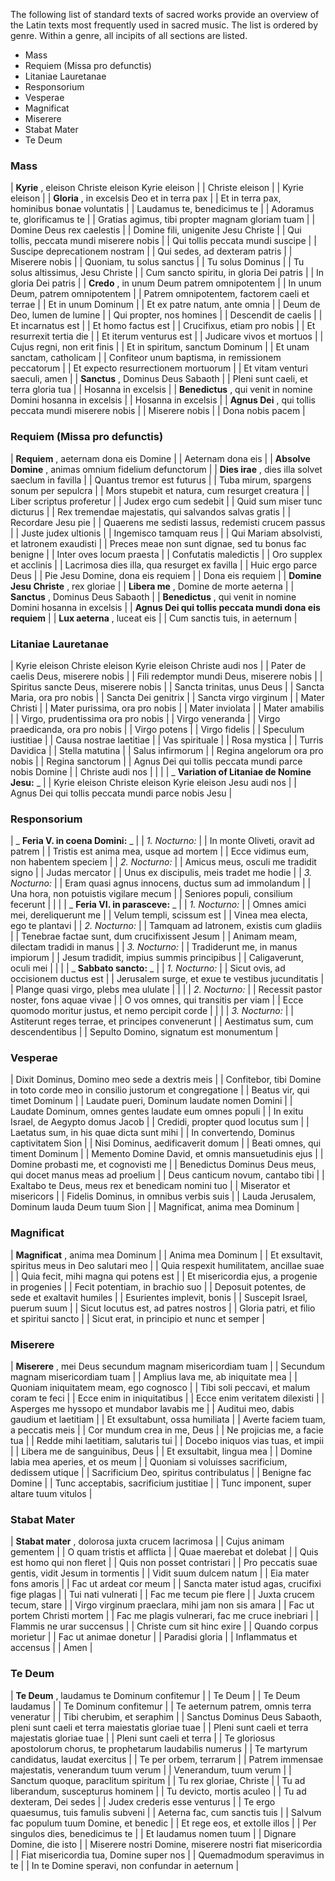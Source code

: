 The following list of standard texts of sacred works provide an overview of the Latin texts most frequently used in sacred music. The list is ordered by genre. Within a genre, all incipits of all sections are listed.

- Mass
- Requiem (Missa pro defunctis)
- Litaniae Lauretanae
- Responsorium
- Vesperae
- Magnificat
- Miserere
- Stabat Mater
- Te Deum

### Mass

| **Kyrie** , eleison Christe eleison Kyrie eleison | | Christe eleison | | Kyrie eleison | | **Gloria** , in excelsis Deo et in terra pax | | Et in terra pax, hominibus bonae voluntatis | | Laudamus te, benedicimus te | | Adoramus te, glorificamus te | | Gratias agimus, tibi propter magnam gloriam tuam | | Domine Deus rex caelestis | | Domine fili, unigenite Jesu Christe | | Qui tollis, peccata mundi miserere nobis | | Qui tollis peccata mundi suscipe | | Suscipe deprecationem nostram | | Qui sedes, ad dexteram patris | | Miserere nobis | | Quoniam, tu solus sanctus | | Tu solus Dominus | | Tu solus altissimus, Jesu Christe | | Cum sancto spiritu, in gloria Dei patris | | In gloria Dei patris | | **Credo** , in unum Deum patrem omnipotentem | | In unum Deum, patrem omnipotentem | | Patrem omnipotentem, factorem caeli et terrae | | Et in unum Dominum | | Et ex patre natum, ante omnia | | Deum de Deo, lumen de lumine | | Qui propter, nos homines | | Descendit de caelis | | Et incarnatus est | | Et homo factus est | | Crucifixus, etiam pro nobis | | Et resurrexit tertia die | | Et iterum venturus est | | Judicare vivos et mortuos | | Cujus regni, non erit finis | | Et in spiritum, sanctum Dominum | | Et unam sanctam, catholicam | | Confiteor unum baptisma, in remissionem peccatorum | | Et expecto resurrectionem mortuorum | | Et vitam venturi saeculi, amen | | **Sanctus** , Dominus Deus Sabaoth | | Pleni sunt caeli, et terra gloria tua | | Hosanna in excelsis | | **Benedictus** , qui venit in nomine Domini hosanna in excelsis | | Hosanna in excelsis | | **Agnus Dei** , qui tollis peccata mundi miserere nobis | | Miserere nobis | | Dona nobis pacem |

### Requiem (Missa pro defunctis)

| **Requiem** , aeternam dona eis Domine | | Aeternam dona eis | | **Absolve Domine** , animas omnium fidelium defunctorum | | **Dies irae** , dies illa solvet saeclum in favilla | | Quantus tremor est futurus | | Tuba mirum, spargens sonum per sepulcra | | Mors stupebit et natura, cum resurget creatura | | Liber scriptus proferetur | | Judex ergo cum sedebit | | Quid sum miser tunc dicturus | | Rex tremendae majestatis, qui salvandos salvas gratis | | Recordare Jesu pie | | Quaerens me sedisti lassus, redemisti crucem passus | | Juste judex ultionis | | Ingemisco tamquam reus | | Qui Mariam absolvisti, et latronem exaudisti | | Preces meae non sunt dignae, sed tu bonus fac benigne | | Inter oves locum praesta | | Confutatis maledictis | | Oro supplex et acclinis | | Lacrimosa dies illa, qua resurget ex favilla | | Huic ergo parce Deus | | Pie Jesu Domine, dona eis requiem | | Dona eis requiem | | **Domine Jesu Christe** , rex gloriae | | **Libera me** , Domine de morte aeterna | | **Sanctus** , Dominus Deus Sabaoth | | **Benedictus** , qui venit in nomine Domini hosanna in excelsis | | **Agnus Dei qui tollis peccata mundi dona eis requiem** | | **Lux aeterna** , luceat eis | | Cum sanctis tuis, in aeternum |

### Litaniae Lauretanae

| Kyrie eleison Christe eleison Kyrie eleison Christe audi nos | | Pater de caelis Deus, miserere nobis | | Fili redemptor mundi Deus, miserere nobis | | Spiritus sancte Deus, miserere nobis | | Sancta trinitas, unus Deus | | Sancta Maria, ora pro nobis | | Sancta Dei genitrix | | Sancta virgo virginum | | Mater Christi | | Mater purissima, ora pro nobis | | Mater inviolata | | Mater amabilis | | Virgo, prudentissima ora pro nobis | | Virgo veneranda | | Virgo praedicanda, ora pro nobis | | Virgo potens | | Virgo fidelis | | Speculum iustitiae | | Causa nostrae laetitiae | | Vas spirituale | | Rosa mystica | | Turris Davidica | | Stella matutina | | Salus infirmorum | | Regina angelorum ora pro nobis | | Regina sanctorum | | Agnus Dei qui tollis peccata mundi parce nobis Domine | | Christe audi nos | | | | _ **Variation of Litaniae de Nomine Jesu:** _ | | Kyrie eleison Christe eleison Kyrie eleison Jesu audi nos | | Agnus Dei qui tollis peccata mundi parce nobis Jesu |

### Responsorium

| _ **Feria V. in coena Domini:** _  | | _1. Nocturno:_ | | In monte Oliveti, oravit ad patrem | | Tristis est anima mea, usque ad mortem | | Ecce vidimus eum, non habentem speciem | | _2. Nocturno:_ | | Amicus meus, osculi me tradidit signo | | Judas mercator | | Unus ex discipulis, meis tradet me hodie | | _3. Nocturno:_ | | Eram quasi agnus innocens, ductus sum ad immolandum | | Una hora, non potuistis vigilare mecum | | Seniores populi, consilium fecerunt | | | | _ **Feria VI. in parasceve:** _ | | _1. Nocturno:_ | | Omnes amici mei, dereliquerunt me | | Velum templi, scissum est | | Vinea mea electa, ego te plantavi | | _2. Nocturno:_ | | Tamquam ad latronem, existis cum gladiis | | Tenebrae factae sunt, dum crucifixissent Jesum | | Animam meam, dilectam tradidi in manus | | _3. Nocturno:_ | | Tradiderunt me, in manus impiorum | | Jesum tradidit, impius summis principibus | | Caligaverunt, oculi mei | | | | _ **Sabbato sancto:** _ | | _1. Nocturno:_ | | Sicut ovis, ad occisionem ductus est | | Jerusalem surge, et exue te vestibus jucunditatis | | Plange quasi virgo, plebs mea ululate | | | | _2. Nocturno:_ | | Recessit pastor noster, fons aquae vivae | | O vos omnes, qui transitis per viam | | Ecce quomodo moritur justus, et nemo percipit corde | | | | _3. Nocturno:_ | | Astiterunt reges terrae, et principes convenerunt | | Aestimatus sum, cum descendentibus | | Sepulto Domino, signatum est monumentum |

### Vesperae

| Dixit Dominus, Domino meo sede a dextris meis | | Confitebor, tibi Domine in toto corde meo in consilio justorum et congregatione | | Beatus vir, qui timet Dominum | | Laudate pueri, Dominum laudate nomen Domini | | Laudate Dominum, omnes gentes laudate eum omnes populi | | In exitu Israel, de Aegypto domus Jacob | | Credidi, propter quod locutus sum | | Laetatus sum, in his quae dicta sunt mihi | | In convertendo, Dominus captivitatem Sion | | Nisi Dominus, aedificaverit domum | | Beati omnes, qui timent Dominum | | Memento Domine David, et omnis mansuetudinis ejus | | Domine probasti me, et cognovisti me | | Benedictus Dominus Deus meus, qui docet manus meas ad proelium | | Deus canticum novum, cantabo tibi | | Exaltabo te Deus, meus rex et benedicam nomini tuo | | Miserator et misericors | | Fidelis Dominus, in omnibus verbis suis | | Lauda Jerusalem, Dominum lauda Deum tuum Sion | | Magnificat, anima mea Dominum |

### Magnificat

| **Magnificat** , anima mea Dominum | | Anima mea Dominum | | Et exsultavit, spiritus meus in Deo salutari meo | | Quia respexit humilitatem, ancillae suae | | Quia fecit, mihi magna qui potens est | | Et misericordia ejus, a progenie in progenies | | Fecit potentiam, in brachio suo | | Deposuit potentes, de sede et exaltavit humiles | | Esurientes implevit, bonis | | Suscepit Israel, puerum suum | | Sicut locutus est, ad patres nostros | | Gloria patri, et filio et spiritui sancto | | Sicut erat, in principio et nunc et semper |

### Miserere

| **Miserere** , mei Deus secundum magnam misericordiam tuam | | Secundum magnam misericordiam tuam | | Amplius lava me, ab iniquitate mea | | Quoniam iniquitatem meam, ego cognosco | | Tibi soli peccavi, et malum coram te feci | | Ecce enim in iniquitatibus | | Ecce enim veritatem dilexisti | | Asperges me hyssopo et mundabor lavabis me | | Auditui meo, dabis gaudium et laetitiam | | Et exsultabunt, ossa humiliata | | Averte faciem tuam, a peccatis meis | | Cor mundum crea in me, Deus | | Ne projicias me, a facie tua | | Redde mihi laetitiam, salutaris tui | | Docebo iniquos vias tuas, et impii | | Libera me de sanguinibus, Deus | | Et exsultabit, lingua mea | | Domine labia mea aperies, et os meum | | Quoniam si voluisses sacrificium, dedissem utique | | Sacrificium Deo, spiritus contribulatus | | Benigne fac Domine | | Tunc acceptabis, sacrificium justitiae | | Tunc imponent, super altare tuum vitulos |

### Stabat Mater

| **Stabat mater** , dolorosa juxta crucem lacrimosa | | Cujus animam gementem | | O quam tristis et afflicta | | Quae maerebat et dolebat | | Quis est homo qui non fleret | | Quis non posset contristari | | Pro peccatis suae gentis, vidit Jesum in tormentis | | Vidit suum dulcem natum | | Eia mater fons amoris | | Fac ut ardeat cor meum | | Sancta mater istud agas, crucifixi fige plagas | | Tui nati vulnerati | | Fac me tecum pie flere | | Juxta crucem tecum, stare | | Virgo virginum praeclara, mihi jam non sis amara | | Fac ut portem Christi mortem | | Fac me plagis vulnerari, fac me cruce inebriari | | Flammis ne urar succensus | | Christe cum sit hinc exire | | Quando corpus morietur | | Fac ut animae donetur | | Paradisi gloria | | Inflammatus et accensus | | Amen |

### Te Deum

| **Te Deum** , laudamus te Dominum confitemur | | Te Deum | | Te Deum laudamus | | Te Dominum confitemur | | Te aeternum patrem, omnis terra veneratur | | Tibi cherubim, et seraphim | | Sanctus Dominus Deus Sabaoth, pleni sunt caeli et terra maiestatis gloriae tuae | | Pleni sunt caeli et terra majestatis gloriae tuae | | Pleni sunt caeli et terra | | Te gloriosus apostolorum chorus, te prophetarum laudabilis numerus | | Te martyrum candidatus, laudat exercitus | | Te per orbem, terrarum | | Patrem immensae majestatis, venerandum tuum verum | | Venerandum, tuum verum | | Sanctum quoque, paraclitum spiritum | | Tu rex gloriae, Christe | | Tu ad liberandum, suscepturus hominem | | Tu devicto, mortis aculeo | | Tu ad dexteram, Dei sedes | | Judex crederis esse venturus | | Te ergo quaesumus, tuis famulis subveni | | Aeterna fac, cum sanctis tuis | | Salvum fac populum tuum Domine, et benedic | | Et rege eos, et extolle illos | | Per singulos dies, benedicimus te | | Et laudamus nomen tuum | | Dignare Domine, die isto | | Miserere nostri Domine, miserere nostri fiat misericordia | | Fiat misericordia tua, Domine super nos | | Quemadmodum speravimus in te | | In te Domine speravi, non confundar in aeternum |